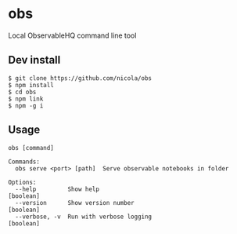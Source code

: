 # obs

Local ObservableHQ command line tool

## Dev install
```
$ git clone https://github.com/nicola/obs
$ npm install
$ cd obs
$ npm link
$ npm -g i
```

## Usage
```
obs [command]

Commands:
  obs serve <port> [path]  Serve observable notebooks in folder

Options:
  --help         Show help                                             [boolean]
  --version      Show version number                                   [boolean]
  --verbose, -v  Run with verbose logging                              [boolean]
```
